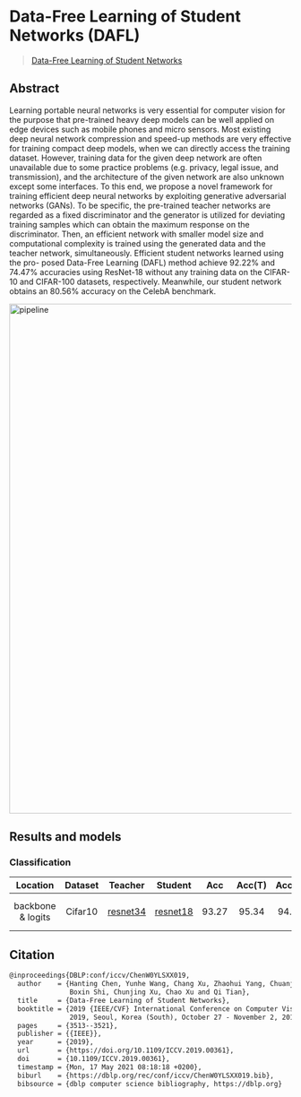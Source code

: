 # Data-Free Learning of Student Networks (DAFL)

> [Data-Free Learning of Student Networks](https://doi.org/10.1109/ICCV.2019.00361)

<!-- [ALGORITHM] -->

## Abstract

Learning portable neural networks is very essential for computer vision for the purpose that pre-trained heavy deep models can be well applied on edge devices such as mobile phones and micro sensors. Most existing deep neural network compression and speed-up methods are very effective for training compact deep models, when we can directly access the training dataset. However, training data for the given deep network are often unavailable due to some practice problems (e.g. privacy, legal issue, and transmission), and the architecture of the given network are also unknown except some interfaces. To this end, we propose a novel framework for training efficient deep neural networks by exploiting generative adversarial networks (GANs). To be specific, the pre-trained teacher networks are regarded as a fixed discriminator and the generator is utilized for deviating training samples which can obtain the maximum response on the discriminator. Then, an efficient network with smaller model size and computational complexity is trained using the generated data and the teacher network, simultaneously. Efficient student networks learned using the pro- posed Data-Free Learning (DAFL) method achieve 92.22% and 74.47% accuracies using ResNet-18 without any training data on the CIFAR-10 and CIFAR-100 datasets, respectively. Meanwhile, our student network obtains an 80.56% accuracy on the CelebA benchmark.

<img width="910" alt="pipeline" src="https://user-images.githubusercontent.com/88702197/187423163-b34896fc-8516-403b-acd7-4c0b8e43af5b.png">

## Results and models

### Classification

|     Location      | Dataset |                                                     Teacher                                                     |                                                     Student                                                     |  Acc  | Acc(T) | Acc(S) |                           Config                            | Download                                                                                                                                                                                                                                                                                                                                                                                  |
| :---------------: | :-----: | :-------------------------------------------------------------------------------------------------------------: | :-------------------------------------------------------------------------------------------------------------: | :---: | :----: | :----: | :---------------------------------------------------------: | :---------------------------------------------------------------------------------------------------------------------------------------------------------------------------------------------------------------------------------------------------------------------------------------------------------------------------------------------------------------------------------------- |
| backbone & logits | Cifar10 | [resnet34](https://github.com/open-mmlab/mmclassification/blob/master/configs/resnet/resnet34_8xb16_cifar10.py) | [resnet18](https://github.com/open-mmlab/mmclassification/blob/master/configs/resnet/resnet18_8xb16_cifar10.py) | 93.27 | 95.34  | 94.82  | [config](./dafl_logits_resnet34_resnet18_8xb256_cifar10.py) | [teacher](https://download.openmmlab.com/mmclassification/v0/resnet/resnet34_b16x8_cifar10_20210528-a8aa36a6.pth) \|[model](https://download.openmmlab.com/mmrazor/v1/DAFL/dafl_logits_resnet34_resnet18_8xb256_cifar10_20220815_202654-67142167.pth) \| [log](https://download.openmmlab.com/mmrazor/v1/DAFL/dafl_logits_resnet34_resnet18_8xb256_cifar10_20220815_202654-67142167.json) |

## Citation

```latex
@inproceedings{DBLP:conf/iccv/ChenW0YLSXX019,
  author    = {Hanting Chen, Yunhe Wang, Chang Xu, Zhaohui Yang, Chuanjian Liu,
               Boxin Shi, Chunjing Xu, Chao Xu and Qi Tian},
  title     = {Data-Free Learning of Student Networks},
  booktitle = {2019 {IEEE/CVF} International Conference on Computer Vision, {ICCV}
               2019, Seoul, Korea (South), October 27 - November 2, 2019},
  pages     = {3513--3521},
  publisher = {{IEEE}},
  year      = {2019},
  url       = {https://doi.org/10.1109/ICCV.2019.00361},
  doi       = {10.1109/ICCV.2019.00361},
  timestamp = {Mon, 17 May 2021 08:18:18 +0200},
  biburl    = {https://dblp.org/rec/conf/iccv/ChenW0YLSXX019.bib},
  bibsource = {dblp computer science bibliography, https://dblp.org}
```

